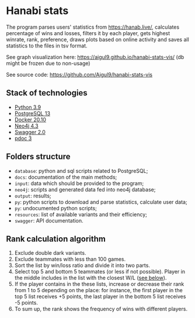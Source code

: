 # Hanabi stats

The program parses users' statistics from https://hanab.live/, calculates percentage of wins and losses, filters it by each player, gets highest winrate, rank, preference, draws plots based on online activity and saves all statistics to the files in tsv format.

See graph visualization here: https://aigul9.github.io/hanabi-stats-vis/ (db might be frozen due to non-usage)

See source code: https://github.com/Aigul9/hanabi-stats-vis

## Stack of technologies
- [Python 3.9](https://www.python.org/)
- [PostgreSQL 13](https://www.postgresql.org/)
- [Docker 20.10](https://www.docker.com/)
- [Neo4j 4.3](https://neo4j.com/)
- [Swagger 2.0](https://swagger.io/)
- [pdoc 3](https://pdoc3.github.io/pdoc/)

## Folders structure
- ```database```: python and sql scripts related to PostgreSQL;
- ```docs```: documentation of the main methods;
- ```input```: data which should be provided to the program;
- ```neo4j```: scripts and generated data fed into neo4j database;
- ```output```: results;
- ```py```: python scripts to download and parse statistics, calculate user data;
- ```py```: undocumented python scripts;
- ```resources```: list of available variants and their efficiency;
- ```swagger```: API documentation.

## Rank calculation algorithm
1. Exclude double dark variants.
2. Exclude teammates with less than 100 games.
3. Sort the list by win/loss ratio and divide it into two parts.
4. Select top 5 and bottom 5 teammates (or less if not possible). Player in the middle includes in the list with the closest W/L ([see below](#the-tables-structure)).
5. If the player contains in the these lists, increase or decrease their rank from 1 to 5 depending on the place: for instance, the first player in the top 5 list receives +5 points, the last player in the bottom 5 list receives -5 points.
6. To sum up, the rank shows the frequency of wins with different players.
